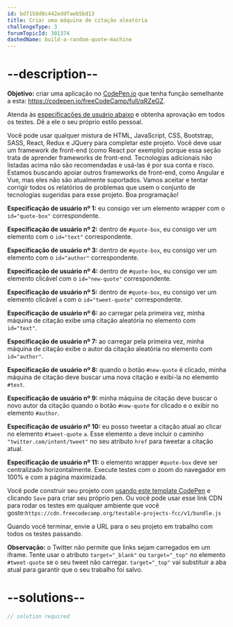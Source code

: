 ```yaml
---
id: bd7158d8c442eddfaeb5bd13
title: Criar uma máquina de citação aleatória
challengeType: 3
forumTopicId: 301374
dashedName: build-a-random-quote-machine
---
```


# --description--

**Objetivo:** criar uma aplicação no [CodePen.io](https://codepen.io) que tenha função semelhante a esta: <https://codepen.io/freeCodeCamp/full/qRZeGZ>.

Atenda às [especificações de usuário abaixo](https://en.wikipedia.org/wiki/User_story) e obtenha aprovação em todos os testes. Dê a ele o seu próprio estilo pessoal.

Você pode usar qualquer mistura de HTML, JavaScript, CSS, Bootstrap, SASS, React, Redux e JQuery para completar este projeto. Você deve usar um framework de front-end (como React por exemplo) porque essa seção trata de aprender frameworks de front-end. Tecnologias adicionais não listadas acima não são recomendadas e usá-las é por sua conta e risco. Estamos buscando apoiar outros frameworks de front-end, como Angular e Vue, mas eles não são atualmente suportados. Vamos aceitar e tentar corrigir todos os relatórios de problemas que usem o conjunto de tecnologias sugeridas para esse projeto. Boa programação!

**Especificação de usuário nº 1:** eu consigo ver um elemento wrapper com o `id="quote-box"` correspondente.

**Especificação de usuário nº 2:** dentro de `#quote-box`, eu consigo ver um elemento com o `id="text"` correspondente.

**Especificação de usuário nº 3:** dentro de `#quote-box`, eu consigo ver um elemento com o `id="author"` correspondente.

**Especificação de usuário nº 4:** dentro de `#quote-box`, eu consigo ver um elemento clicável com o `id="new-quote"` correspondente.

**Especificação de usuário nº 5:** dentro de `#quote-box`, eu consigo ver um elemento clicável `a` com o `id="tweet-quote"` correspondente.

**Especificação de usuário nº 6:** ao carregar pela primeira vez, minha máquina de citação exibe uma citação aleatória no elemento com `id="text"`.

**Especificação de usuário nº 7:** ao carregar pela primeira vez, minha máquina de citação exibe o autor da citação aleatória no elemento com `id="author"`.

**Especificação de usuário nº 8:** quando o botão `#new-quote` é clicado, minha máquina de citação deve buscar uma nova citação e exibi-la no elemento `#text`.

**Especificação de usuário nº 9:** minha máquina de citação deve buscar o novo autor da citação quando o botão `#new-quote` for clicado e o exibir no elemento `#author`.

**Especificação de usuário nº 10:** eu posso tweetar a citação atual ao clicar no elemento `#tweet-quote` `a`. Esse elemento `a` deve incluir o caminho `"twitter.com/intent/tweet"` no seu atributo `href` para tweetar a citação atual.

**Especificação de usuário nº 11:** o elemento wrapper `#quote-box` deve ser centralizado horizontalmente. Execute testes com o zoom do navegador em 100% e com a página maximizada.

Você pode construir seu projeto com <a href='https://codepen.io/pen?template=MJjpwO' target='_blank' rel='nofollow'>usando este template CodePen</a> e clicando `Save` para criar seu próprio pen. Ou você pode usar esse link CDN para rodar os testes em qualquer ambiente que você goste:`https://cdn.freecodecamp.org/testable-projects-fcc/v1/bundle.js`

Quando você terminar, envie a URL para o seu projeto em trabalho com todos os testes passando.

**Observação:** o Twitter não permite que links sejam carregados em um iframe. Tente usar o atributo `target="_blank"` ou `target="_top"` no elemento `#tweet-quote` se o seu tweet não carregar. `target="_top"` vai substituir a aba atual para garantir que o seu trabalho foi salvo.

# --solutions--

```js
// solution required
```
